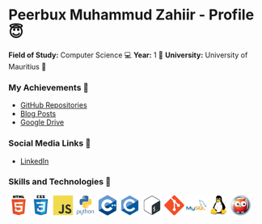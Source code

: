 # Peerbux Muhammud Zahiir - Profile  :innocent:

**Field of Study:** Computer Science  :computer:
**Year:** 1  :beginner:
**University:** University of Mauritius :school:
### My Achievements :running:

- [GitHub Repositories](https://github.com/Peerbux-Muhammud-Zahiir?tab=repositories) 
- [Blog Posts](https://www.blogger.com/profile/07510968635379733077)
- [Google Drive](https://drive.google.com/drive/folders/11ObnpOsQPGefWHmAsQ-MHpO0ysW4zOpL)

### Social Media Links :selfie:

- [LinkedIn](https://www.linkedin.com/in/peerbux-muhammud-zahiir-221621310?utm_source=share&utm_campaign=share_via&utm_content=profile&utm_medium=android_app)

### Skills and Technologies :toolbox:

[<img src="https://raw.githubusercontent.com/devicons/devicon/master/icons/html5/html5-original-wordmark.svg" alt="HTML5" width="40" height="40">](https://www.w3.org/html/)
[<img src="https://raw.githubusercontent.com/devicons/devicon/master/icons/css3/css3-original-wordmark.svg" alt="CSS3" width="40" height="40">](https://www.w3schools.com/css/)
[<img src="https://raw.githubusercontent.com/devicons/devicon/master/icons/javascript/javascript-original.svg" alt="JavaScript" width="40" height="40">](https://www.javascript.com/)
[<img src="https://raw.githubusercontent.com/devicons/devicon/master/icons/python/python-original-wordmark.svg" alt="Python" width="40" height="40">](https://www.python.org/)
[<img src="https://raw.githubusercontent.com/devicons/devicon/master/icons/cplusplus/cplusplus-original.svg" alt="C++" width="40" height="40">](https://www.w3schools.com/cpp/)
[<img src="https://raw.githubusercontent.com/devicons/devicon/master/icons/c/c-original.svg" alt="C" width="40" height="40">](https://en.wikipedia.org/wiki/C_(programming_language))
[<img src="https://raw.githubusercontent.com/devicons/devicon/master/icons/bash/bash-original.svg" alt="Bash" width="40" height="40">](https://www.gnu.org/software/bash/)
[<img src="https://raw.githubusercontent.com/devicons/devicon/master/icons/git/git-original.svg" alt="Git" width="40" height="40">](https://git-scm.com/)
[<img src="https://raw.githubusercontent.com/devicons/devicon/master/icons/mysql/mysql-original-wordmark.svg" alt="MySQL" width="40" height="40">](https://www.mysql.com/)
[<img src="https://raw.githubusercontent.com/devicons/devicon/master/icons/linux/linux-original.svg" alt="Linux" width="40" height="40">](https://www.linux.org/)
[<img src="https://raw.githubusercontent.com/devicons/devicon/master/icons/prolog/prolog-original.svg" alt="Prolog" width="40" height="40">](https://www.swi-prolog.org/)

